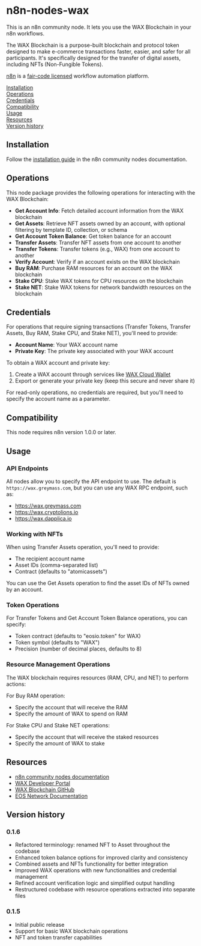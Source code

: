 # n8n-nodes-wax

This is an n8n community node. It lets you use the WAX Blockchain in your n8n workflows.

The WAX Blockchain is a purpose-built blockchain and protocol token designed to make e-commerce transactions faster, easier, and safer for all participants. It's specifically designed for the transfer of digital assets, including NFTs (Non-Fungible Tokens).

[n8n](https://n8n.io/) is a [fair-code licensed](https://docs.n8n.io/about/license/) workflow automation platform.

[Installation](#installation)  
[Operations](#operations)  
[Credentials](#credentials)  
[Compatibility](#compatibility)  
[Usage](#usage)  
[Resources](#resources)  
[Version history](#version-history)

## Installation

Follow the [installation guide](https://docs.n8n.io/integrations/community-nodes/installation/) in the n8n community nodes documentation.

## Operations

This node package provides the following operations for interacting with the WAX Blockchain:

- **Get Account Info**: Fetch detailed account information from the WAX blockchain
- **Get Assets**: Retrieve NFT assets owned by an account, with optional filtering by template ID, collection, or schema
- **Get Account Token Balance**: Get token balance for an account
- **Transfer Assets**: Transfer NFT assets from one account to another
- **Transfer Tokens**: Transfer tokens (e.g., WAX) from one account to another
- **Verify Account**: Verify if an account exists on the WAX blockchain
- **Buy RAM**: Purchase RAM resources for an account on the WAX blockchain
- **Stake CPU**: Stake WAX tokens for CPU resources on the blockchain
- **Stake NET**: Stake WAX tokens for network bandwidth resources on the blockchain

## Credentials

For operations that require signing transactions (Transfer Tokens, Transfer Assets, Buy RAM, Stake CPU, and Stake NET), you'll need to provide:

- **Account Name**: Your WAX account name
- **Private Key**: The private key associated with your WAX account

To obtain a WAX account and private key:
1. Create a WAX account through services like [WAX Cloud Wallet](https://wallet.wax.io/)
2. Export or generate your private key (keep this secure and never share it)

For read-only operations, no credentials are required, but you'll need to specify the account name as a parameter.

## Compatibility

This node requires n8n version 1.0.0 or later.

## Usage

### API Endpoints

All nodes allow you to specify the API endpoint to use. The default is `https://wax.greymass.com`, but you can use any WAX RPC endpoint, such as:
- https://wax.greymass.com
- https://wax.cryptolions.io
- https://wax.dapplica.io

### Working with NFTs

When using Transfer Assets operation, you'll need to provide:
- The recipient account name
- Asset IDs (comma-separated list)
- Contract (defaults to "atomicassets")

You can use the Get Assets operation to find the asset IDs of NFTs owned by an account.

### Token Operations

For Transfer Tokens and Get Account Token Balance operations, you can specify:
- Token contract (defaults to "eosio.token" for WAX)
- Token symbol (defaults to "WAX")
- Precision (number of decimal places, defaults to 8)

### Resource Management Operations

The WAX blockchain requires resources (RAM, CPU, and NET) to perform actions:

For Buy RAM operation:
- Specify the account that will receive the RAM
- Specify the amount of WAX to spend on RAM

For Stake CPU and Stake NET operations:
- Specify the account that will receive the staked resources
- Specify the amount of WAX to stake

## Resources

* [n8n community nodes documentation](https://docs.n8n.io/integrations/#community-nodes)
* [WAX Developer Portal](https://docs.wax.io/)
* [WAX Blockchain GitHub](https://github.com/worldwide-asset-exchange/wax-blockchain)
* [EOS Network Documentation](https://docs.eosnetwork.com/)

## Version history

### 0.1.6
- Refactored terminology: renamed NFT to Asset throughout the codebase
- Enhanced token balance options for improved clarity and consistency
- Combined assets and NFTs functionality for better integration
- Improved WAX operations with new functionalities and credential management
- Refined account verification logic and simplified output handling
- Restructured codebase with resource operations extracted into separate files

### 0.1.5
- Initial public release
- Support for basic WAX blockchain operations
- NFT and token transfer capabilities
